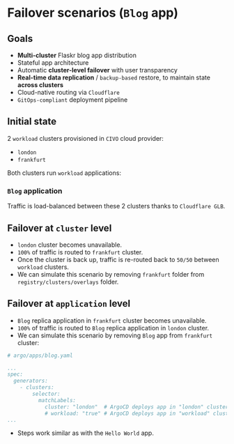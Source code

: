 # Failover scenarios (`Blog` app)

## Goals

- **Multi-cluster** Flaskr blog app distribution
- Stateful app architecture
- Automatic **cluster-level failover** with user transparency
- **Real-time data replication** / `backup-based` restore, to maintain state **across clusters**
- Cloud-native routing via `Cloudflare`
- `GitOps-compliant` deployment pipeline

## Initial state

2 `workload` clusters provisioned in `CIVO` cloud provider:

- `london`
- `frankfurt`

Both clusters run `workload` applications:

### `Blog` application

Traffic is load-balanced between these 2 clusters thanks to `Cloudflare GLB`.

## Failover at `cluster` level

- `london` cluster becomes unavailable.
- `100%` of traffic is routed to `frankfurt` cluster.
- Once the cluster is back up, traffic is re-routed back to `50/50` between `workload` clusters.
- We can simulate this scenario by removing `frankfurt` folder from `registry/clusters/overlays` folder.

## Failover at `application` level

- `Blog` replica application in `frankfurt` cluster becomes unavailable.
- `100%` of traffic is routed to `Blog` replica application in `london` cluster.
- We can simulate this scenario by removing `Blog` app from `frankfurt` cluster:

```yaml
# argo/apps/blog.yaml

...
spec:
  generators:
    - clusters:
        selector:
          matchLabels:
            cluster: "london"  # ArgoCD deploys app in "london" cluster only
            # workload: "true" # ArgoCD deploys app in "workload" clusters
...
```

- Steps work similar as with the `Hello World` app.
